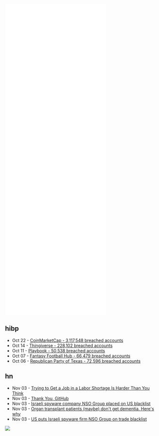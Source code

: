 ![Metrics](https://raw.githubusercontent.com/phixion/phixion/master/metrics.svg)

## hibp

<!--
for https://github.com/phixion/phixion/blob/main/.github/workflows/feeds.yml
-->
<!--START_SECTION:haveibeenpwnd-->
- Oct 22 - [CoinMarketCap - 3,117,548 breached accounts](https://haveibeenpwned.com/PwnedWebsites#CoinMarketCap)
- Oct 14 - [Thingiverse - 228,102 breached accounts](https://haveibeenpwned.com/PwnedWebsites#Thingiverse)
- Oct 11 - [Playbook - 50,538 breached accounts](https://haveibeenpwned.com/PwnedWebsites#Playbook)
- Oct 07 - [Fantasy Football Hub - 66,479 breached accounts](https://haveibeenpwned.com/PwnedWebsites#FantasyFootballHub)
- Oct 06 - [Republican Party of Texas - 72,596 breached accounts](https://haveibeenpwned.com/PwnedWebsites#RepublicanPartyOfTexas)
<!--END_SECTION:haveibeenpwnd-->

## hn

<!--
for https://github.com/phixion/phixion/blob/main/.github/workflows/feeds.yml
-->
<!--START_SECTION:hn-->
- Nov 03 - [Trying to Get a Job in a Labor Shortage Is Harder Than You Think](https://goodjobsinstitute.medium.com/4a53978980f4)
- Nov 03 - [Thank You, GitHub](https://github.blog/2021-11-03-thank-you-github/)
- Nov 03 - [Israeli spyware company NSO Group placed on US blacklist](https://www.theguardian.com/us-news/2021/nov/03/nso-group-pegasus-spyware-us-blacklist)
- Nov 03 - [Organ transplant patients (maybe) don't get dementia. Here's why](https://trevorklee.com/organ-transplant-patients-maybe-dont-get-dementia-heres-why/)
- Nov 03 - [US puts Israeli spyware firm NSO Group on trade blacklist](https://www.ft.com/content/e381b556-c859-4a3b-8f7c-5fe80d3272d2)
<!--END_SECTION:hn-->

<!--
for https://yhype.me
-->
![](https://hit.yhype.me/github/profile?user_id=13013670)
